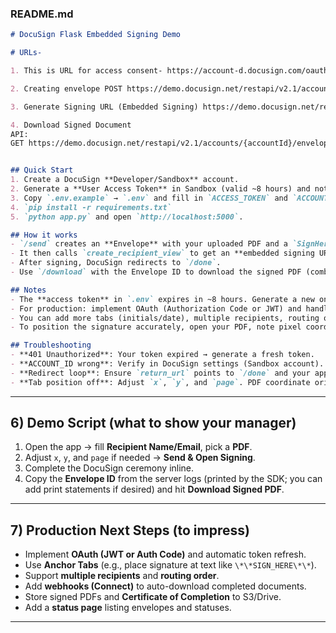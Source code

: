 ### README.md 

```md
# DocuSign Flask Embedded Signing Demo

# URLs-

1. This is URL for access consent- https://account-d.docusign.com/oauth/auth?response_type=code&scope=signature%20impersonation&client_id=33cafb67-e100-4cdd-92bb-694c38487083&redirect_uri=http://127.0.0.1:5000

2. Creating envelope POST https://demo.docusign.net/restapi/v2.1/accounts/{accountId}/envelopes

3. Generate Signing URL (Embedded Signing) https://demo.docusign.net/restapi/v2.1/accounts/{accountId}/envelopes/{envelopeId}/views/recipient

4. Download Signed Document
API:
GET https://demo.docusign.net/restapi/v2.1/accounts/{accountId}/envelopes/{envelopeId}/documents/{documentId}


## Quick Start
1. Create a DocuSign **Developer/Sandbox** account.
2. Generate a **User Access Token** in Sandbox (valid ~8 hours) and note your **Account ID**.
3. Copy `.env.example` → `.env` and fill in `ACCESS_TOKEN` and `ACCOUNT_ID`.
4. `pip install -r requirements.txt`
5. `python app.py` and open `http://localhost:5000`.

## How it works
- `/send` creates an **Envelope** with your uploaded PDF and a `SignHere` tab at (x,y) on a given page.
- It then calls `create_recipient_view` to get an **embedded signing URL** and redirects you there.
- After signing, DocuSign redirects to `/done`.
- Use `/download` with the Envelope ID to download the signed PDF (combined doc).

## Notes
- The **access token** in `.env` expires in ~8 hours. Generate a new one in the Sandbox UI if needed.
- For production: implement OAuth (Authorization Code or JWT) and handle token refresh automatically.
- You can add more tabs (initials/date), multiple recipients, routing order, etc.
- To position the signature accurately, open your PDF, note pixel coordinates, or switch to **Anchor Tabs** (search by text anchors).

## Troubleshooting
- **401 Unauthorized**: Your token expired → generate a fresh token.
- **ACCOUNT_ID wrong**: Verify in DocuSign settings (Sandbox account).
- **Redirect loop**: Ensure `return_url` points to `/done` and your app is reachable.
- **Tab position off**: Adjust `x`, `y`, and `page`. PDF coordinate origin is top-left (SDK maps to DocuSign units automatically).
```

---

## 6) Demo Script (what to show your manager)

1. Open the app → fill **Recipient Name/Email**, pick a **PDF**.
2. Adjust `x`, `y`, and `page` if needed → **Send & Open Signing**.
3. Complete the DocuSign ceremony inline.
4. Copy the **Envelope ID** from the server logs (printed by the SDK; you can add print statements if desired) and hit **Download Signed PDF**.

---

## 7) Production Next Steps (to impress)

* Implement **OAuth (JWT or Auth Code)** and automatic token refresh.
* Use **Anchor Tabs** (e.g., place signature at text like `\*\*SIGN_HERE\*\*`).
* Support **multiple recipients** and **routing order**.
* Add **webhooks (Connect)** to auto-download completed documents.
* Store signed PDFs and **Certificate of Completion** to S3/Drive.
* Add a **status page** listing envelopes and statuses.

---

